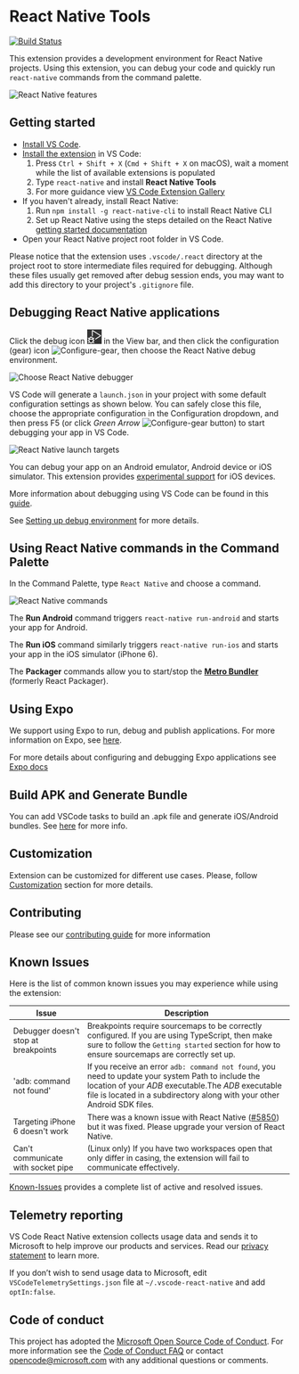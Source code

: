 # React Native Tools
[![Build Status](https://travis-ci.org/Microsoft/vscode-react-native.svg?branch=master)](https://travis-ci.org/Microsoft/vscode-react-native)

This extension provides a development environment for React Native projects.
Using this extension, you can debug your code and quickly run `react-native` commands from the command palette.

![React Native features](https://github.com/Microsoft/vscode-react-native/raw/master/images/react-features.gif)

## Getting started

* [Install VS Code](https://code.visualstudio.com).
* [Install the extension](https://code.visualstudio.com/docs/editor/extension-gallery) in VS Code:
  1. Press `Ctrl + Shift + X` (`Cmd + Shift + X` on macOS), wait a moment while the list of available extensions is populated
  2. Type `react-native` and install **React Native Tools**
  3. For more guidance view [VS Code Extension Gallery](https://code.visualstudio.com/docs/editor/extension-gallery)
* If you haven't already, install React Native:
  1. Run `npm install -g react-native-cli` to install React Native CLI
  2. Set up React Native using the steps detailed on the React Native [getting started documentation ](https://facebook.github.io/react-native/docs/getting-started.html)
* Open your React Native project root folder in VS Code.

Please notice that the extension uses `.vscode/.react` directory at the project root to store intermediate files required for debugging. Although these files usually get removed after debug session ends, you may want to add this directory to your project's `.gitignore` file.

## Debugging React Native applications

Click the debug icon ![Choose React Native debugger](https://github.com/Microsoft/vscode-react-native/raw/master/images/debug-view-icon.png) in the View bar, and then click the configuration (gear) icon ![Configure-gear](https://github.com/Microsoft/vscode-react-native/raw/master/images/configure-gear-icon.png), then choose the React Native debug environment.

![Choose React Native debugger](https://github.com/Microsoft/vscode-react-native/raw/master/images/choose-debugger.png)

VS Code will generate a `launch.json` in your project with some default configuration settings as shown below. You can safely close this file, choose the appropriate configuration in the Configuration dropdown, and then press F5 (or click _Green Arrow_ ![Configure-gear](https://github.com/Microsoft/vscode-react-native/raw/master/images/debug-icon.png) button) to start debugging your app in VS Code.

![React Native launch targets](https://github.com/Microsoft/vscode-react-native/raw/master/images/debug-targets.png)

You can debug your app on an Android emulator, Android device or iOS simulator. This extension provides [experimental support](https://github.com/Microsoft/vscode-react-native/blob/master/doc/debugging.md#debugging-on-ios-device) for iOS devices.

More information about debugging using VS Code can be found in this [guide](https://code.visualstudio.com/docs/editor/debugging).

See [Setting up debug environment](https://github.com/Microsoft/vscode-react-native/blob/master/doc/debugging.md) for more details.

## Using React Native commands in the Command Palette

In the Command Palette, type `React Native` and choose a command.

![React Native commands](https://github.com/Microsoft/vscode-react-native/raw/master/images/command-palette.png)

The **Run Android** command triggers `react-native run-android` and starts your app for Android.

The **Run iOS** command similarly triggers `react-native run-ios` and starts your app in the iOS simulator (iPhone 6).

The **Packager** commands allow you to start/stop the [**Metro Bundler**](https://github.com/facebook/metro-bundler) (formerly React Packager).

## Using Expo

We support using Expo to run, debug and publish applications. For more information on Expo, see [here](https://docs.expo.io).

For more details about configuring and debugging Expo applications see [Expo docs](https://github.com/Microsoft/vscode-react-native/blob/master/doc/expo.md)

## Build APK and Generate Bundle

You can add VSCode tasks to build an .apk file and generate iOS/Android bundles. See [here](https://github.com/Microsoft/vscode-react-native/blob/master/doc/tasks.md) for more info.

## Customization

Extension can be customized for different use cases. Please, follow [Customization](https://github.com/Microsoft/vscode-react-native/blob/master/doc/customization.md) section for more details.

## Contributing

Please see our [contributing guide](https://github.com/Microsoft/vscode-react-native/blob/master/CONTRIBUTING.md) for more information

## Known Issues

Here is the list of common known issues you may experience while using the extension:

Issue                                | Description
------------------------------------ | -------------------------------------------------------------------------------------------------------------------------------------------
Debugger doesn't stop at breakpoints | Breakpoints require sourcemaps to be correctly configured. If you are using TypeScript, then make sure to follow the `Getting started` section for how to ensure sourcemaps are correctly set up.
'adb: command not found'             | If you receive an error `adb: command not found`, you need to update your system Path to include the location of your *ADB* executable.The *ADB* executable file is located in a subdirectory along with your other Android SDK files.
Targeting iPhone 6 doesn't work      | There was a known issue with React Native ([#5850](https://github.com/facebook/react-native/issues/5850)) but it was fixed. Please upgrade your version of React Native.
Can't communicate with socket pipe    | (Linux only) If you have two workspaces open that only differ in casing, the extension will fail to communicate effectively.

[Known-Issues](https://github.com/Microsoft/vscode-react-native/issues?q=is%3Aissue+label%3Aknown-issues) provides a complete list of active and resolved issues.

## Telemetry reporting
VS Code React Native extension collects usage data and sends it to Microsoft to help improve our products and services. Read our [privacy statement](https://www.visualstudio.com/en-us/dn948229) to learn more.

If you don’t wish to send usage data to Microsoft, edit `VSCodeTelemetrySettings.json` file at `~/.vscode-react-native` and add `optIn:false`.

## Code of conduct
This project has adopted the [Microsoft Open Source Code of Conduct](https://opensource.microsoft.com/codeofconduct/). For more information see the [Code of Conduct FAQ](https://opensource.microsoft.com/codeofconduct/faq/) or contact [opencode@microsoft.com](https://github.com/Microsoft/vscode-react-native/blob/master/mailto:opencode@microsoft.com) with any additional questions or comments.
